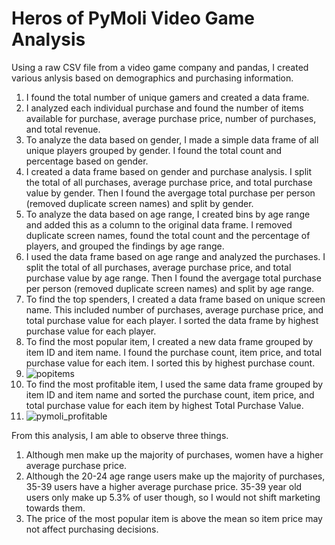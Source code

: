 # Heros of PyMoli Video Game Analysis

Using a raw CSV file from a video game company and pandas, I created various anlysis based on demographics and purchasing information.  

1. I found the total number of unique gamers and created a data frame. 
2. I analyzed each individual purchase and found the number of items available for purchase, average purchase price, number of purchases, and total revenue. 
3. To analyze the data based on gender, I made a simple data frame of all unique players grouped by gender. I found the total count and percentage based on gender.  
4. I created a data frame based on gender and purchase analysis. I split the total of all purchases, average purchase price, and total purchase value by gender. Then I found the avergage total purchase per person (removed duplicate screen names) and split by gender. 
5. To analyze the data based on age range, I created bins by age range and added this as a column to the original data frame. I removed duplicate screen names, found the total count and the percentage of players, and grouped the findings by age range. 
6. I used the data frame based on age range and analyzed the purchases. I split the total of all purchases, average purchase price, and total purchase value by age range. Then I found the avergage total purchase per person (removed duplicate screen names) and split by age range.
7. To find the top spenders, I created a data frame based on unique screen name. This included number of purchases, average purchase price, and total purchase value for each player. I sorted the data frame by highest purchase value for each player. 
8. To find the most popular item, I created a new data frame grouped by item ID and item name. I found the purchase count, item price, and total purchase value for each item. I sorted this by highest purchase count. 
9. ![popitems](https://user-images.githubusercontent.com/74504885/122325218-cacefb00-ceef-11eb-8728-db0d18210be6.PNG)
10. To find the most profitable item, I used the same data frame grouped by item ID and item name and sorted the purchase count, item price, and total purchase value for each item by highest Total Purchase Value. 
11. ![pymoli_profitable](https://user-images.githubusercontent.com/74504885/122325108-94917b80-ceef-11eb-97b6-6ea97939be9e.PNG)


From this analysis, I am able to observe three things. 
1. Although men make up the majority of purchases, women have a higher average purchase price. 
2. Although the 20-24 age range users make up the majority of purchases, 35-39 users have a higher average purchase price. 35-39 year old users only make up 5.3% of user though, so I would not shift marketing towards them. 
3. The price of the most popular item is above the mean so item price may not affect purchasing decisions. 
